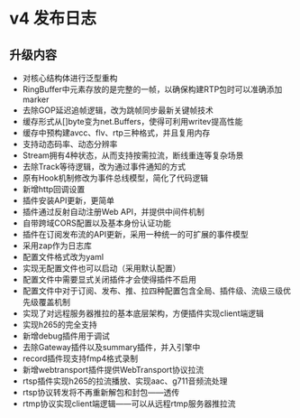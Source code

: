 # v4 发布日志

## 升级内容
- 对核心结构体进行泛型重构
- RingBuffer中元素存放的是完整的一帧，以确保构建RTP包时可以准确添加marker
- 去除GOP延迟追帧逻辑，改为跳帧同步最新关键帧技术
- 缓存形式从[]byte变为net.Buffers，使得可利用writev提高性能
- 缓存中预构建avcc、flv、rtp三种格式，并且复用内存
- 支持动态码率、动态分辨率
- Stream拥有4种状态，从而支持按需拉流，断线重连等复杂场景
- 去除Track等待逻辑，改为通过事件通知的方式
- 原有Hook机制修改为事件总线模型，简化了代码逻辑
- 新增http回调设置
- 插件安装API更新，更简单
- 插件通过反射自动注册Web API，并提供中间件机制
- 自带跨域CORS配置以及基本身份认证功能
- 插件在订阅发布流的API更新，采用一种统一的可扩展的事件模型
- 采用zap作为日志库
- 配置文件格式改为yaml
- 实现无配置文件也可以启动（采用默认配置）
- 配置文件中需要显式关闭插件才会使得插件不启用
- 配置文件中对于订阅、发布、推、拉四种配置包含全局、插件级、流级三级优先级覆盖机制
- 实现了对远程服务器推拉的基本底层架构，方便插件实现client端逻辑
- 实现h265的完全支持
- 新增debug插件用于调试
- 去除Gateway插件以及summary插件，并入引擎中
- record插件现支持fmp4格式录制
- 新增webtransport插件提供WebTransport协议拉流
- rtsp插件实现h265的拉流播放、实现aac、g711音频流处理
- rtsp协议转发将不再重新解包和封包——透传
- rtmp协议实现client端逻辑——可以从远程rtmp服务器推拉流